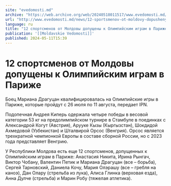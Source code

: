```yaml
---
site: "evedomosti.md"
archive: "https://web.archive.org/web/20240518011517/www.evedomosti.md/news/12-sportsmenov-ot-moldovy-dopusheny-k-olimpijskim-igram-v-pa"
url: "http://www.evedomosti.md/news/12-sportsmenov-ot-moldovy-dopusheny-k-olimpijskim-igram-v-pa"
language: ru
title: "12 спортсменов от Молдовы допущены к Олимпийским играм в Париже"
publication: '[[Moldavskie Vedomosti]]'
published: 2024-05-11T15:39
---
```


# 12 спортсменов от Молдовы допущены к Олимпийским играм в Париже

Боец Мариана Драгуцан квалифицировалась на Олимпийские игры в Париже, которые пройдут с 26 июля по 11 августа, передает IPN.

Подопечная Андрея Киперь одержала четыре победы в весовой категории 53 кг на предолимпийском турнире в Стамбуле в поединках с Александрой Когут (Австрия), Арууке Кызы (Кыргызстан), Шокдидой Ахмедовой (Узбекистан) и Шталвирой Орсос (Венгрия). Орсос является трехкратной чемпионкой Европы в составе сборной России, но с 2023 года представляет Венгрию.

У Республики Молдова есть еще 12 спортсменов, допущенных к Олимпийским играм в Париже: Анастасия Никита, Ирина Рынгач, Виктор Чобану, Валентин Петик и Мариана Драгуцан (все – борьба), Сергей Тарновский, Даниела Кочу, Мария Олэрашу (все – гребля на каноэ), Дан Олару (стрельба из лука), Алиса Глинка (верховая езда), Анна Дулче (стрельба) и Марин Робу (тяжелая атлетика).
